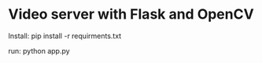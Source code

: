 Video server with Flask and OpenCV
=====================


Install: pip install -r requirments.txt

run: python app.py
